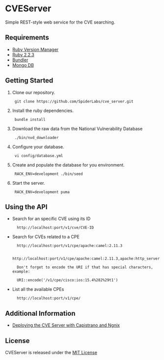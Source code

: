 # CVEServer

Simple REST-style web service for the CVE searching.

## Requirements

  * [Ruby Version Manager](https://rvm.io)
  * [Ruby 2.2.3](https://www.ruby-lang.org)
  * [Bundler](http://bundler.io)
  * [Mongo DB](https://www.mongodb.org)

## Getting Started

1. Clone our repository.

        git clone https://github.com/SpiderLabs/cve_server.git

2. Install the ruby dependencies.

        bundle install

3. Download the raw data from the National Vulnerability Database

        ./bin/nvd_downloader

4. Configure your database.

        vi config/database.yml

5. Create and populate the database for you environment.

        RACK_ENV=development ./bin/seed

6. Start the server.

        RACK_ENV=development puma

## Using the API

* Search for an specific CVE using its ID

        http://localhost:port/v1/cve/CVE-ID

* Search for CVEs related to a CPE

        http://localhost:port/v1/cpe/apache:camel:2.11.3

        http://localhost:port/v1/cpe/apache:camel:2.11.3,apache:http_server:2.4.4

        Don't forget to encode the URI if that has special characters, example:

        URI::encode('/v1/cpe/cisco:ios:15.4%282%29t1')

* List all the available CPEs

        http://localhost:port/v1/cpe/

## Additional Information

  * [Deploying the CVE Server with Capistrano and Ngnix](https://github.com/SpiderLabs/cve_server/wiki/Deploying-the-CVE-Server-with-Capistrano-and-Ngnix)

## License
  CVEServer is released under the [MIT License](http://www.opensource.org/licenses/MIT)
